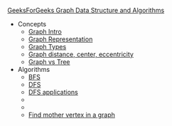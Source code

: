 
[GeeksForGeeks Graph Data Structure and Algorithms](https://www.geeksforgeeks.org/graph-data-structure-and-algorithms/)

- Concepts
  - [Graph Intro](https://www.geeksforgeeks.org/introduction-to-graphs-data-structure-and-algorithm-tutorials/)
  - [Graph Representation](https://www.geeksforgeeks.org/graph-and-its-representations/)
  - [Graph Types](https://www.geeksforgeeks.org/graph-types-and-applications/)
  - [Graph distance, center, eccentricity](https://www.geeksforgeeks.org/basic-properties-of-a-graph/)
  - [Graph vs Tree](https://www.geeksforgeeks.org/difference-between-graph-and-tree/)
- Algorithms
  - [BFS](https://www.geeksforgeeks.org/breadth-first-search-or-bfs-for-a-graph/)
  - [DFS](https://www.geeksforgeeks.org/depth-first-search-or-dfs-for-a-graph/)
  - [DFS applications](https://www.geeksforgeeks.org/applications-of-depth-first-search/)
  - []()
  - []()
  - [Find mother vertex in a graph](https://www.geeksforgeeks.org/find-a-mother-vertex-in-a-graph/)